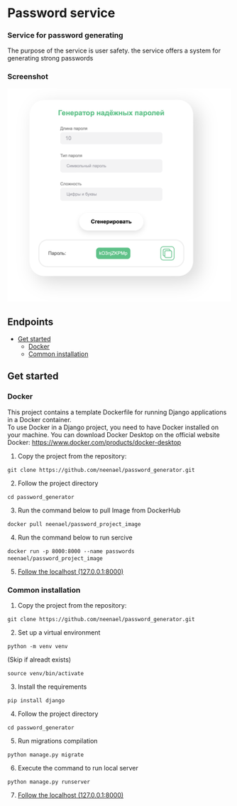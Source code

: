 # Password service
### Service for password generating
The purpose of the service is user safety. the service offers a system for generating strong passwords
### Screenshot
![Screenshot](https://github.com/neenael/password_generator/blob/main/screenshot.png)
## Endpoints
- [Get started](#get-started)
  - [Docker](#docker)
  - [Common installation](#common-installation)
## Get started
### Docker
This project contains a template Dockerfile for running Django applications in a Docker container.\
To use Docker in a Django project, you need to have Docker installed on your machine. You can download Docker Desktop on the official website\
Docker: https://www.docker.com/products/docker-desktop
1. Сopy the project from the repository:
```
git clone https://github.com/neenael/password_generator.git
```
2. Follow the project directory
```commandline
cd password_generator
```
3. Run the command below to pull Image from DockerHub
```commandline
docker pull neenael/password_project_image
```
4. Run the command below to run sercive
```commandline
docker run -p 8000:8000 --name passwords neenael/password_project_image
```
5. [Follow the localhost (127.0.0.1:8000)](http://127.0.0.1:8000)

### Common installation
1. Сopy the project from the repository:
```
git clone https://github.com/neenael/password_generator.git
```
2. Set up a virtual environment
```commandline
python -m venv venv
```
(Skip if alreadt exists)
```commandline
source venv/bin/activate
```
3. Install the requirements
```commandline
pip install django
```
4. Follow the project directory
```commandline
cd password_generator
```
5. Run migrations compilation
```commandline
python manage.py migrate
```
6. Execute the command to run local server
```commandline
python manage.py runserver
```
7. [Follow the localhost (127.0.0.1:8000)](http://127.0.0.1:8000)
